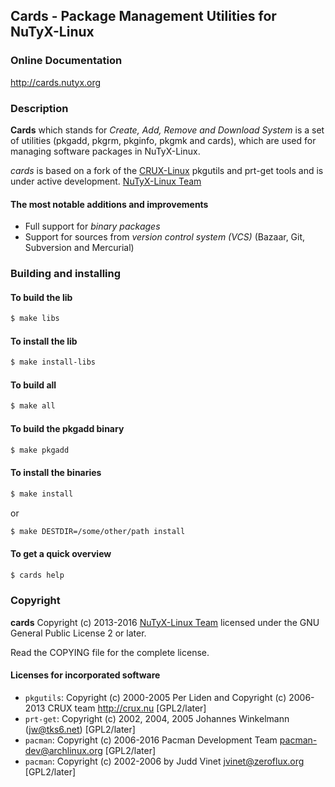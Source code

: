 ## Cards - Package Management Utilities for NuTyX-Linux

### Online Documentation

http://cards.nutyx.org


### Description

**Cards** which stands for *Create, Add, Remove and Download System* is a set of utilities
(pkgadd, pkgrm, pkginfo, pkgmk and cards), which are used for managing software packages in NuTyX-Linux.

*cards* is based on a fork of the [CRUX-Linux](http://crux.nu) pkgutils and prt-get tools and is under active
development. [NuTyX-Linux Team](http://nutyx.org)


#### The most notable additions and improvements

* Full support for *binary packages*
* Support for sources from *version control system (VCS)* (Bazaar, Git, Subversion and Mercurial)


### Building and installing


#### To build the lib

```bash
$ make libs
```

#### To install the lib

```bash
$ make install-libs
```

#### To build all

```bash
$ make all
```

#### To build the pkgadd binary

```bash
$ make pkgadd
```

#### To install the binaries

```bash
$ make install
```

or

```bash
$ make DESTDIR=/some/other/path install
```

#### To get a quick overview

```bash
$ cards help
```


### Copyright

**cards** Copyright (c) 2013-2016 [NuTyX-Linux Team](http://nutyx.org) licensed under the GNU General Public License 2
or later.

Read the COPYING file for the complete license.


#### Licenses for incorporated software

* `pkgutils`: Copyright (c) 2000-2005 Per Liden and Copyright (c) 2006-2013 CRUX team <http://crux.nu> [GPL2/later]
* `prt-get`:  Copyright (c) 2002, 2004, 2005 Johannes Winkelmann (jw@tks6.net) [GPL2/later]
* `pacman`:   Copyright (c) 2006-2016 Pacman Development Team <pacman-dev@archlinux.org> [GPL2/later]
* `pacman`:   Copyright (c) 2002-2006 by Judd Vinet <jvinet@zeroflux.org> [GPL2/later]

